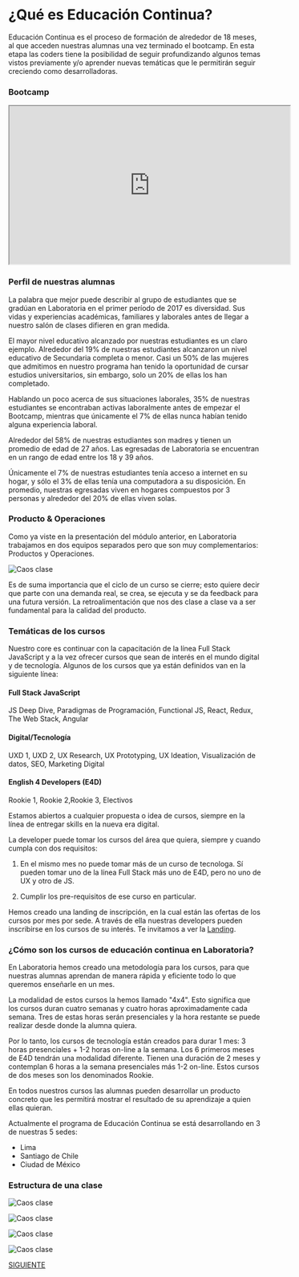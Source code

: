 
# ¿Qué es Educación Continua?

Educación Continua es el proceso de formación de alrededor de 18 meses, al que acceden nuestras alumnas una vez terminado el bootcamp. En esta etapa las coders tiene la posibilidad de seguir profundizando algunos temas vistos previamente y/o aprender nuevas temáticas que le permitirán seguir creciendo como desarrolladoras.

### Bootcamp

<iframe src="https://drive.google.com/file/d/0B5h-Hkt5a7gSdE10YnZPQTI1Umc/preview" width="560" height="315"></iframe>

### Perfil de nuestras alumnas

La palabra que mejor puede describir al grupo de estudiantes que se gradúan en Laboratoria en el primer período de 2017 es diversidad. Sus vidas y experiencias académicas, familiares y laborales antes de llegar a nuestro salón de clases difieren en gran medida. 

El mayor nivel educativo alcanzado por nuestras estudiantes es un claro ejemplo. Alrededor del 19% de nuestras estudiantes alcanzaron un nivel educativo de Secundaria completa o menor. Casi un 50% de las mujeres que admitimos en nuestro programa han tenido la oportunidad de cursar estudios universitarios, sin embargo, solo un 20% de ellas los han completado. 

Hablando un poco acerca de sus situaciones laborales, 35% de nuestras estudiantes se encontraban activas laboralmente antes de empezar el Bootcamp, mientras que únicamente el 7% de ellas nunca habían tenido alguna experiencia laboral. 

Alrededor del 58% de nuestras estudiantes son madres y tienen un promedio de edad de 27 años. Las egresadas de Laboratoria se encuentran en un rango de edad entre los 18 y 39 años.  

Únicamente el 7% de nuestras estudiantes tenía acceso a internet en su hogar, y sólo el 3% de ellas tenía una computadora a su disposición. En promedio, nuestras egresadas viven en hogares compuestos por 3 personas y alrededor del 20% de ellas viven solas.


### Producto & Operaciones

Como ya viste en la presentación del módulo anterior, en Laboratoria trabajamos en dos equipos separados pero que son muy complementarios: Productos y Operaciones. 

![Caos clase](janice.JPG)

Es de suma importancia que el ciclo de un curso se cierre; esto quiere decir que parte con una demanda real, se crea, se ejecuta y se da feedback para una futura versión. La retroalimentación que nos des clase a clase va a ser fundamental para la calidad del producto.


### Temáticas de los cursos

Nuestro core es continuar con la capacitación de la línea Full Stack JavaScript y a la vez ofrecer cursos que sean de interés en el mundo digital y de tecnología. Algunos de los cursos que ya están definidos van en la siguiente línea:

#### Full Stack JavaScript
   JS Deep Dive, Paradigmas de Programación, Functional JS, React, Redux, The Web Stack, Angular	

#### Digital/Tecnología 
   UXD 1, UXD 2, UX Research, UX Prototyping, UX Ideation, Visualización de datos, SEO, Marketing Digital
              
#### English 4 Developers (E4D)
   Rookie 1, Rookie 2,Rookie 3, Electivos

Estamos  abiertos a cualquier propuesta o idea de cursos, siempre en la línea de entregar skills en la nueva era digital.

La developer puede tomar los cursos del área que quiera, siempre y cuando cumpla con dos requisitos:

1) En el mismo mes no puede tomar más de un curso de tecnologa. Sí pueden tomar uno de la línea Full Stack más uno de E4D, pero no uno de UX y otro de JS.

2) Cumplir los pre-requisitos de ese curso en particular.

Hemos creado una landing de inscripción, en la cual están las ofertas de los cursos por mes por sede. A través de ella nuestras developers pueden inscribirse en los cursos de su interés. Te invitamos a ver la <a href="http://educacioncontinua.laboratoria.la/bienvenidaec" target="_blank">Landing</a>. 

### ¿Cómo son los cursos de educación continua en Laboratoria?

En Laboratoria hemos creado una metodología para los cursos, para que nuestras alumnas aprendan de manera rápida y eficiente todo lo que queremos enseñarle en un mes. 

La modalidad de estos cursos la hemos llamado "4x4". Esto significa que los cursos duran cuatro semanas y cuatro horas aproximadamente cada semana. Tres de estas horas serán presenciales y la hora restante se puede realizar desde donde la alumna quiera. 

Por lo tanto, los cursos de tecnología están creados para durar 1 mes: 3 horas presenciales + 1-2 horas on-line a la semana.
Los 6 primeros meses de E4D tendrán una modalidad diferente. Tienen una duración de 2 meses y contemplan 6 horas a la semana presenciales más 1-2 on-line. Estos cursos de dos meses son los denominados Rookie. 

En todos nuestros cursos las alumnas pueden desarrollar un producto concreto que les permitirá mostrar el resultado de su aprendizaje a quien ellas quieran.

Actualmente el programa de Educación Continua se está desarrollando en 3 de nuestras 5 sedes: 
- Lima 
- Santiago de Chile
- Ciudad de México


### Estructura de una clase

![Caos clase](Diapositiva1.JPG)

![Caos clase](Diapositiva3.JPG)

![Caos clase](Diapositiva2.JPG)

![Caos clase](Diapositiva4.jpg)

[SIGUIENTE](02-perfilprofesor.md)

